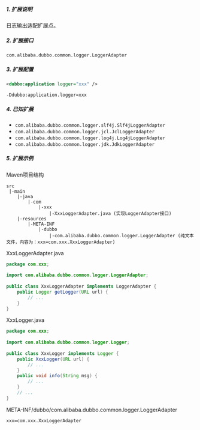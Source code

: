 ##### 1. 扩展说明

日志输出适配扩展点。

##### 2. 扩展接口

`com.alibaba.dubbo.common.logger.LoggerAdapter`

##### 3. 扩展配置

```xml
<dubbo:application logger="xxx" />
```

```sh
-Ddubbo:application.logger=xxx
```

##### 4. 已知扩展

* `com.alibaba.dubbo.common.logger.slf4j.Slf4jLoggerAdapter`
* `com.alibaba.dubbo.common.logger.jcl.JclLoggerAdapter`
* `com.alibaba.dubbo.common.logger.log4j.Log4jLoggerAdapter`
* `com.alibaba.dubbo.common.logger.jdk.JdkLoggerAdapter`

##### 5. 扩展示例

Maven项目结构

```
src
 |-main
    |-java
        |-com
            |-xxx
                |-XxxLoggerAdapter.java (实现LoggerAdapter接口)
    |-resources
        |-META-INF
            |-dubbo
                |-com.alibaba.dubbo.common.logger.LoggerAdapter (纯文本文件，内容为：xxx=com.xxx.XxxLoggerAdapter)
```

XxxLoggerAdapter.java

```java
package com.xxx;
 
import com.alibaba.dubbo.common.logger.LoggerAdapter;
 
public class XxxLoggerAdapter implements LoggerAdapter {
    public Logger getLogger(URL url) {
        // ...
    }
}
```

XxxLogger.java

```java
package com.xxx;
 
import com.alibaba.dubbo.common.logger.Logger;
 
public class XxxLogger implements Logger {
    public XxxLogger(URL url) {
        // ...
    }
    public void info(String msg) {
        // ...
    }
    // ...
}
```

META-INF/dubbo/com.alibaba.dubbo.common.logger.LoggerAdapter

```
xxx=com.xxx.XxxLoggerAdapter
```